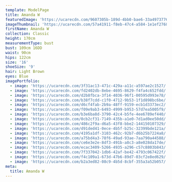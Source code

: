 ```yaml
---
template: ModelPage
title: Amanda W
featuredImage: 'https://ucarecdn.com/9607305b-189d-4bb0-bae6-33a4973776ca/'
imageThumbnail: 'https://ucarecdn.com/57a41911-f8eb-47c4-a584-1e1ef2768188/'
firstName: Amanda W
collection: Classic
height: 170cm
measurementType: bust
bust: 109cm 16DD
waist: 90cm
hips: 122cm
size: '16'
shoeSize: '9'
hair: Light Brown
eyes: Blue
imagePortfolio:
  - image: 'https://ucarecdn.com/3f31ac13-471c-429a-a11c-a597ae2c1527/'
  - image: 'https://ucarecdn.com/fd2402db-8ebe-4695-8629-f4fa4c652fdd/'
  - image: 'https://ucarecdn.com/d2b8fbca-3f14-4036-96f1-00595d993e78/'
  - image: 'https://ucarecdn.com/b38f7cdd-c1f0-4712-9b53-1f1d898bc6be/'
  - image: 'https://ucarecdn.com/d6cf4fab-2b9a-48ff-9159-ecb1d3373ec2/'
  - image: 'https://ucarecdn.com/f09e9ab3-6493-4999-b953-57d7ea5005f9/'
  - image: 'https://ucarecdn.com/b3e6ba8d-3790-42c4-b5fe-4ee6789ef440/'
  - image: 'https://ucarecdn.com/0cb2cf31-7149-435b-a1e0-7d1ad0ee50dd/'
  - image: 'https://ucarecdn.com/486c2f9a-d6a5-43f8-bbe2-144150107329/'
  - image: 'https://ucarecdn.com/d91ded41-0ece-4b5f-b25c-32399bde121a/'
  - image: 'https://ucarecdn.com/4195a1df-3103-462c-92b7-d6b25b7224a8/'
  - image: 'https://ucarecdn.com/a75bd4a3-78f6-49ad-93ae-7aa790a44588/'
  - image: 'https://ucarecdn.com/ce6e3e2e-8df3-491b-a8c3-a8e028da17de/'
  - image: 'https://ucarecdn.com/ecac3409-5266-4935-a296-c57c8803b843/'
  - image: 'https://ucarecdn.com/7f337042-1db6-42af-be42-4793c067422f/'
  - image: 'https://ucarecdn.com/f4c109a1-673d-47b6-89d7-03cf2e8ed629/'
  - image: 'https://ucarecdn.com/b2a3ed82-08c9-4b5d-8cbf-355a3a52b057/'
meta:
  title: Amanda W
---
```


